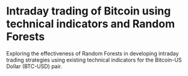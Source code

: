 # Intraday trading of Bitcoin using technical indicators and Random Forests

Exploring the effectiveness of Random Forests in developing intraday trading strategies using existing technical indicators for the Bitcoin-US Dollar (BTC-USD) pair.
